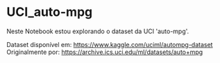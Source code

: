 # UCI_auto-mpg
Neste Notebook estou explorando o dataset da UCI 'auto-mpg'.

Dataset disponível em: https://www.kaggle.com/uciml/autompg-dataset
Originalmente por: https://archive.ics.uci.edu/ml/datasets/auto+mpg

